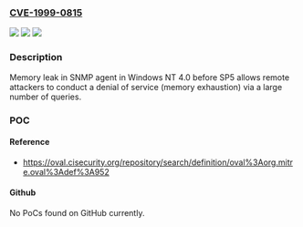 ### [CVE-1999-0815](https://cve.mitre.org/cgi-bin/cvename.cgi?name=CVE-1999-0815)
![](https://img.shields.io/static/v1?label=Product&message=n%2Fa&color=blue)
![](https://img.shields.io/static/v1?label=Version&message=n%2Fa&color=blue)
![](https://img.shields.io/static/v1?label=Vulnerability&message=n%2Fa&color=brighgreen)

### Description

Memory leak in SNMP agent in Windows NT 4.0 before SP5 allows remote attackers to conduct a denial of service (memory exhaustion) via a large number of queries.

### POC

#### Reference
- https://oval.cisecurity.org/repository/search/definition/oval%3Aorg.mitre.oval%3Adef%3A952

#### Github
No PoCs found on GitHub currently.

